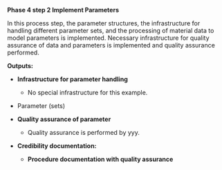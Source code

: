 **Phase 4 step 2 Implement Parameters**

In this process step, the parameter structures, the infrastructure for handling different parameter sets, and the processing of material data to model parameters is implemented. Necessary infrastructure for quality assurance of data and parameters is implemented and quality assurance performed.

**Outputs:**
- **Infrastructure for parameter handling**
  - No special infrastructure for this example.
- Parameter (sets)
- **Quality assurance of parameter**
  - Quality assurance is performed by yyy.

- **Credibility documentation:**
  - **Procedure documentation with quality assurance**
